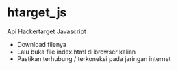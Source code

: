 # htarget_js
Api Hackertarget Javascript

- Download filenya
- Lalu buka file index.html di browser kalian
- Pastikan terhubung / terkoneksi pada jaringan internet

